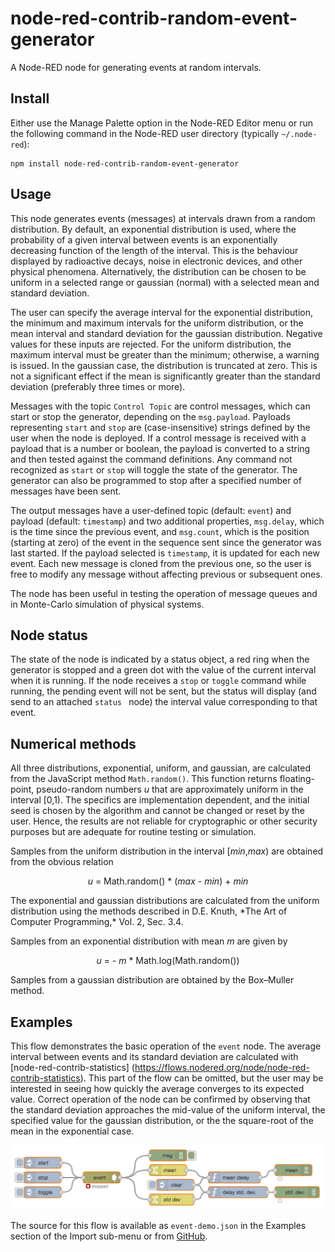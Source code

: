 # node-red-contrib-random-event-generator
A Node-RED node for generating events at random intervals.
## Install
Either use the Manage Palette option in the Node-RED Editor menu or run the following command in the Node-RED user directory (typically `~/.node-red`):

    npm install node-red-contrib-random-event-generator
## Usage
This node generates events (messages) at intervals drawn from a random distribution. By default, an exponential distribution is used, where the probability of a given interval between events is an exponentially decreasing function of the length of the interval. This is the behaviour displayed by radioactive decays, noise in electronic devices, and other physical phenomena. Alternatively, the distribution can be chosen to be uniform in a selected range or gaussian (normal) with a selected mean and standard deviation.

The user can specify the average interval for the exponential distribution, the minimum and maximum intervals for the uniform distribution, or the mean interval and standard deviation for the gaussian distribution. Negative values for these inputs are rejected. For the uniform distribution, the maximum interval must be greater than the minimum; otherwise, a warning is issued. In the gaussian case, the distribution is truncated at zero. This is not a significant effect if the mean is significantly greater than the standard deviation (preferably three times or more).

Messages with the topic <code>Control Topic</code> are control messages, which can start or stop the generator, depending on the `msg.payload`. Payloads representing `start` and `stop` are (case-insensitive) strings defined by the user when the node is deployed. If a control message is received with a payload that is a number or boolean, the payload is converted to a string and then tested against the command definitions. Any command not recognized as `start` or `stop` will toggle the state of the generator. The generator can also be programmed to stop after a specified number of messages have been sent.

The output messages have a user-defined topic (default: `event`) and payload (default: `timestamp`) and two additional properties, `msg.delay`, which is the time since the previous event, and `msg.count`, which is the position (starting at zero) of the event in the sequence sent since the generator was last started. If the payload selected is `timestamp`, it is updated for each new event. Each new message is cloned from the previous one, so the user is free to modify any message without affecting previous or subsequent ones.

The node has been useful in testing the operation of message queues and in Monte-Carlo simulation of physical systems.

## Node status
The state of the node is indicated by a status object, a red ring when the generator is stopped and a green dot with the value of the current interval when it is running. If the node receives a `stop` or `toggle` command while running, the pending event will not be sent, but the status will display (and send to an attached `status ` node) the interval value corresponding to that event.

## Numerical methods
All three distributions, exponential, uniform, and gaussian, are calculated from the JavaScript method `Math.random()`. This function returns floating-point, pseudo-random numbers *u* that are approximately uniform in the interval [0,1). The specifics are implementation dependent, and the initial seed is chosen by the algorithm and cannot be changed or reset by the user. Hence, the results are not reliable for cryptographic or other security purposes but are adequate for routine testing or simulation. 


Samples from the uniform distribution in the interval [*min*,*max*) are obtained from the obvious relation
<p><div align="center">
<i>u</i> = Math.random() * (<i>max</i> - <i>min</i>) + <i>min</i>
</div></p>
The exponential and gaussian distributions are calculated from the uniform distribution using the methods described in D.E. Knuth, *The Art of Computer Programming,* Vol. 2, Sec. 3.4.

Samples from an exponential distribution with mean *m* are given by
<p><div align = "center">
<i>u</i> = - <i>m</i> * Math.log(Math.random())
</div></p>
Samples from a gaussian distribution are obtained by the Box–Muller method.

## Examples
This flow demonstrates the basic operation of the `event` node. The average interval between events and its standard deviation are calculated with [node-red-contrib-statistics] (https://flows.nodered.org/node/node-red-contrib-statistics). This part of the flow can be omitted, but the user may be interested in seeing how quickly the average converges to its expected value. Correct operation of the node can be confirmed by observing that the standard deviation approaches the mid-value of the uniform interval, the specified value for the gaussian distribution, or the the square-root of the mean in the exponential case.

<img src="https://github.com/drmibell/node-red-contrib-random-event-generator/blob/master/screenshots/event-demo.png?raw=true"/>

The source for this flow is available as `event-demo.json` in the Examples section of the  Import sub-menu or from [GitHub](https://github.com/drmibell/node-red-contrib-random-event-generator/blob/master/examples/event-demo.json).